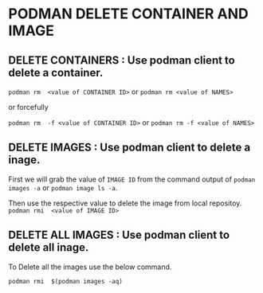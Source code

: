 # PODMAN DELETE CONTAINER AND IMAGE


## DELETE CONTAINERS : Use podman client to delete a container.

`podman rm  <value of CONTAINER ID>` or `podman rm <value of NAMES>`

or forcefully

`podman rm  -f <value of CONTAINER ID>` or `podman rm -f <value of NAMES>`


## DELETE IMAGES : Use podman client to delete a inage.
First we will grab the value of `IMAGE ID` from the command output of `podman images -a` or  `podman image ls -a`.

Then use the respective value to delete the image from local repositoy.
`podman rmi  <value of IMAGE ID>`


## DELETE ALL IMAGES : Use podman client to delete all inage.
To Delete all the images use the below command.

`podman rmi  $(podman images -aq)`
